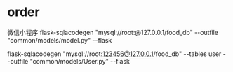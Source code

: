 # order
微信小程序
flask-sqlacodegen "mysql://root:@127.0.0.1/food_db" --outfile "common/models/model.py"  --flask

flask-sqlacodegen "mysql://root:123456@127.0.0.1/food_db" --tables user --outfile "common/models/User.py"  --flask
